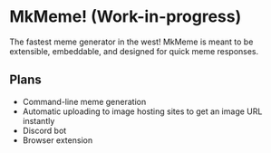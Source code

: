 # MkMeme! (Work-in-progress)

The fastest meme generator in the west! MkMeme is meant to be extensible, embeddable, and designed for quick meme responses.

## Plans

* Command-line meme generation
* Automatic uploading to image hosting sites to get an image URL instantly
* Discord bot
* Browser extension